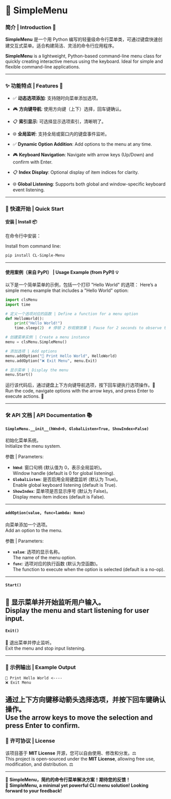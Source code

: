 # 🌟 SimpleMenu

### 简介 | Introduction 📖

**SimpleMenu** 是一个用 Python 编写的轻量级命令行菜单类，可通过键盘快速创建交互式菜单。适合构建简洁、灵活的命令行应用程序。

**SimpleMenu** is a lightweight, Python-based command-line menu class for quickly creating interactive menus using the keyboard. Ideal for simple and flexible command-line applications.

---

### ✨ 功能特点 | Features 🔑
- ✅ **动态选项添加**: 支持随时向菜单添加选项。
- 🎮 **方向键导航**: 使用方向键（上下）选择，回车键确认。
- 📋 **索引显示**: 可选择显示选项索引，清晰明了。
- 🌐 **全局监听**: 支持全局或窗口内的键盘事件监听。

- ✅ **Dynamic Option Addition**: Add options to the menu at any time.
- 🎮 **Keyboard Navigation**: Navigate with arrow keys (Up/Down) and confirm with Enter.
- 📋 **Index Display**: Optional display of item indices for clarity.
- 🌐 **Global Listening**: Supports both global and window-specific keyboard event listening.

---

### 🚀 快速开始 | Quick Start

#### 安装 | Install 📦
在命令行中安装：

Install from command line:
```bash
pip install CL-Simple-Menu
```

---

#### 使用案例（来自 PyPI） | Usage Example (from PyPI) 💡

以下是一个简单菜单的示例，包括一个打印 "Hello World" 的选项：
Here’s a simple menu example that includes a "Hello World" option:

```python
import clsMenu
import time

# 定义一个选项对应的函数 | Define a function for a menu option
def HelloWorld():
    print("Hello World!")
    time.sleep(2)  # 停顿 2 秒观察效果 | Pause for 2 seconds to observe the output

# 创建菜单实例 | Create a menu instance
menu = clsMenu.SimpleMenu()

# 添加选项 | Add options
menu.addOption("🌟 Print Hello World", HelloWorld)
menu.addOption("❌ Exit Menu", menu.Exit)

# 显示菜单 | Display the menu
menu.Start()
```

运行该代码后，通过键盘上下方向键导航选项，按下回车键执行选项操作。🎉  
Run the code, navigate options with the arrow keys, and press Enter to execute actions. 🎉

---

### 🛠️ API 文档 | API Documentation 📚

#### `SimpleMenu.__init__(hWnd=0, GlobalListen=True, ShowIndex=False)`
初始化菜单系统。  
Initialize the menu system.

参数 | Parameters:
- **`hWnd`**: 窗口句柄 (默认值为 0，表示全局监听)。  
  Window handle (default is 0 for global listening).
- **`GlobalListen`**: 是否启用全局键盘监听 (默认为 True)。  
  Enable global keyboard listening (default is True).
- **`ShowIndex`**: 菜单项是否显示序号 (默认为 False)。  
  Display menu item indices (default is False).

---

#### `addOption(value, func=lambda: None)`
向菜单添加一个选项。  
Add an option to the menu.

参数 | Parameters:
- **`value`**: 选项的显示名称。  
  The name of the menu option.
- **`func`**: 选项对应的执行函数 (默认为空函数)。  
  The function to execute when the option is selected (default is a no-op).

---

#### `Start()`
📜 显示菜单并开始监听用户输入。  
Display the menu and start listening for user input.
---

#### `Exit()`
🚪 退出菜单并停止监听。  
Exit the menu and stop input listening.

---

### 🎨 示例输出 | Example Output
```text
🌟 Print Hello World <----
❌ Exit Menu
```
通过上下方向键移动箭头选择选项，并按下回车键确认操作。  
Use the arrow keys to move the selection and press Enter to confirm.
---

### 📜 许可协议 | License
该项目基于 **MIT License** 开源，您可以自由使用、修改和分发。⚖️  
This project is open-sourced under the **MIT License**, allowing free use, modification, and distribution. ⚖️

---

🎉 **SimpleMenu，简约的命令行菜单解决方案！期待您的反馈！**  
🎉 **SimpleMenu, a minimal yet powerful CLI menu solution! Looking forward to your feedback!**
